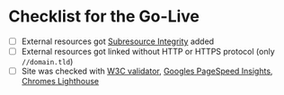 # Checklist for the Go-Live

* [ ] External resources got [Subresource Integrity](https://developer.mozilla.org/en-US/docs/Web/Security/Subresource_Integrity) added
* [ ] External resources got linked without HTTP or HTTPS protocol (only `//domain.tld`)
* [ ] Site was checked with [W3C validator](https://validator.w3.org), [Googles PageSpeed Insights](https://developers.google.com/speed/pagespeed/insights), [Chromes Lighthouse](https://developers.google.com/web/tools/lighthouse)

